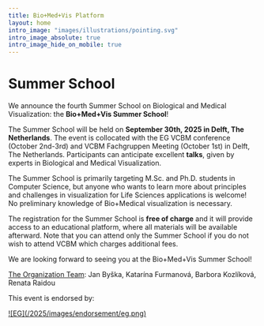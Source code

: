 ```yaml
---
title: Bio+Med+Vis Platform
layout: home
intro_image: "images/illustrations/pointing.svg"
intro_image_absolute: true
intro_image_hide_on_mobile: true
---
```


# Summer School

We announce the fourth Summer School on Biological and Medical Visualization: the **Bio+Med+Vis Summer School**!

The Summer School will be held on **September 30th, 2025 in Delft, The Netherlands**. The event is collocated with the EG VCBM conference (October 2nd-3rd) and VCBM Fachgruppen Meeting (October 1st) in Delft, The Netherlands. Participants can anticipate excellent **talks**, given by experts in Biological and Medical Visualization.

The Summer School is primarily targeting M.Sc. and Ph.D. students in Computer Science, but anyone who wants to learn more about principles and challenges in visualization for Life Sciences applications is welcome! No preliminary knowledge of Bio+Medical visualization is necessary.

The registration for the Summer School is **free of charge** and it will provide access to an educational platform, where all materials will be available afterward. Note that you can attend only the Summer School if you do not wish to attend VCBM which charges additional fees.


We are looking forward to seeing you at the Bio+Med+Vis Summer School! 

[The Organization Team](https://biomedvis.github.io/2025/team/): 
Jan Byška, Katarína Furmanová, Barbora Kozlíková, Renata Raidou

<!--
Ingrid Hotz, Daniel Jönsson, Monique Meuschke, Bernhard Preim
-->

This event is endorsed by:

<a href="http://vcbm.org/" target="_blank">
![EG](/2025/images/endorsement/eg.png)
</a>

<!--
<a href="http://biovis.net/" target="_blank">
![BioVis](/2023/images/endorsement/biovis.png)
</a>

<a href="http://www.mmiv.no/" target="_blank">
![MMIV](/2023/images/endorsement/mmivs.png)
</a>
-->
